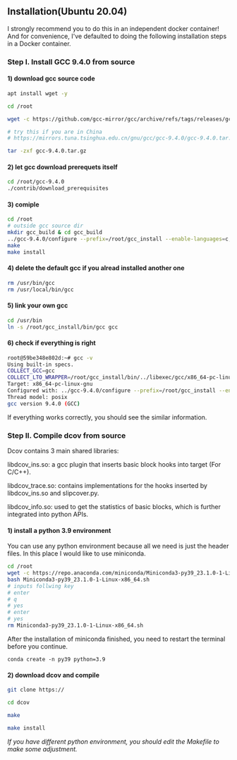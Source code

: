 ## Installation(Ubuntu 20.04)

I strongly recommend you to do this in an independent docker container!
And for convenience, I've defaulted to doing the following installation steps in a Docker container.

### Step I. Install GCC 9.4.0 from source

#### 1) download gcc source code
```bash
apt install wget -y

cd /root

wget -c https://github.com/gcc-mirror/gcc/archive/refs/tags/releases/gcc-9.4.0.tar.gz

# try this if you are in China
# https://mirrors.tuna.tsinghua.edu.cn/gnu/gcc/gcc-9.4.0/gcc-9.4.0.tar.gz

tar -zxf gcc-9.4.0.tar.gz
```

#### 2) let gcc download prerequets itself
```bash
cd /root/gcc-9.4.0
./contrib/download_prerequisites
```

#### 3) comiple
```bash
cd /root
# outside gcc source dir
mkdir gcc_build & cd gcc_build
../gcc-9.4.0/configure --prefix=/root/gcc_install --enable-languages=c,c++ --disable-multilib
make
make install
```

#### 4) delete the default gcc if you alread installed another one
```bash
rm /usr/bin/gcc
rm /usr/local/bin/gcc
```

#### 5) link your own gcc
```bash
cd /usr/bin
ln -s /root/gcc_install/bin/gcc gcc
```

#### 6) check if everything is right

```bash
root@59be348e802d:~# gcc -v
Using built-in specs.
COLLECT_GCC=gcc
COLLECT_LTO_WRAPPER=/root/gcc_install/bin/../libexec/gcc/x86_64-pc-linux-gnu/9.4.0/lto-wrapper
Target: x86_64-pc-linux-gnu
Configured with: ../gcc-9.4.0/configure --prefix=/root/gcc_install --enable-languages=c,c++ --disable-multilib
Thread model: posix
gcc version 9.4.0 (GCC)
```
If everything works correctly, you should see the similar information.

### Step II. Compile dcov from source

Dcov contains 3 main shared libraries:

libdcov_ins.so: a gcc plugin that inserts basic block hooks into target (For C/C++).


libdcov_trace.so: contains implementations for the hooks inserted by libdcov_ins.so and slipcover.py.


libdcov_info.so: used to get the statistics of basic blocks, which is further integrated into python APIs.

#### 1) install a python 3.9 environment

You can use any python environment because all we need is just the header files.
In this place I would like to use miniconda.

```bash
cd /root
wget -c https://repo.anaconda.com/miniconda/Miniconda3-py39_23.1.0-1-Linux-x86_64.sh
bash Miniconda3-py39_23.1.0-1-Linux-x86_64.sh
# inputs follwing key
# enter
# q
# yes
# enter
# yes
rm Miniconda3-py39_23.1.0-1-Linux-x86_64.sh
```

After the installation of miniconda finished, you need to restart the terminal before you continue.
```
conda create -n py39 python=3.9
```

#### 2) download dcov and compile
```bash
git clone https://

cd dcov

make

make install
```

*If you have different python environment, you should edit the Makefile to make some adjustment.*